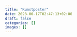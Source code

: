 ```yaml
---
title: "Kunstposter"
date: 2023-06-17T02:47:13+02:00
draft: false
categories: []
images: []
---
```

